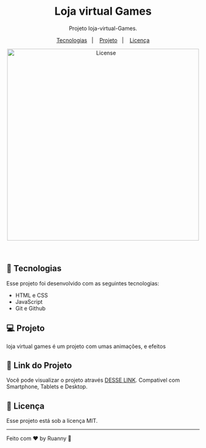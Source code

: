 <h1 align="center">Loja virtual Games</h1>

<p align="center">
Projeto loja-virtual-Games.
</p>

<p align="center">
  <a href="#-tecnologias">Tecnologias</a>&nbsp;&nbsp;&nbsp;|&nbsp;&nbsp;&nbsp;
  <a href="#-projeto">Projeto</a>&nbsp;&nbsp;&nbsp;|&nbsp;&nbsp;&nbsp;
  <a href="#memo-licença">Licença</a>
</p>

<p align="center">
  <img alt="License" src="https://user-images.githubusercontent.com/84647446/212438021-d33fcaf9-b706-4f92-88f5-af2b76257e7e.jpg" width="500px">
</p>

<br>

## 🚀 Tecnologias

Esse projeto foi desenvolvido com as seguintes tecnologias:

- HTML e CSS
- JavaScript
- Git e Github

## 💻 Projeto

loja virtual games é um projeto com umas animações, e efeitos

## 🔖 Link do Projeto

Você pode visualizar o projeto através [DESSE LINK](https://loja-virtual-weld.vercel.app/). Compativel com Smartphone, Tablets e Desktop.


## :memo: Licença

Esse projeto está sob a licença MIT.

---

Feito com ♥ by Ruanny :wave:
